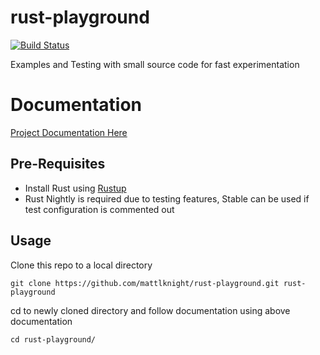 # rust-playground
[![Build Status](https://travis-ci.org/mattlknight/rust-playground.svg?branch=master)](https://travis-ci.org/mattlknight/rust-playground)


Examples and Testing with small source code for fast experimentation

# Documentation

[Project Documentation Here](https://mattlknight.github.io/rust-playground/)


## Pre-Requisites

* Install Rust using [Rustup](https://www.rustup.rs/)
* Rust Nightly is required due to testing features, Stable can be used if test
 configuration is commented out

## Usage

Clone this repo to a local directory

```text
git clone https://github.com/mattlknight/rust-playground.git rust-playground
```

cd to newly cloned directory and follow documentation using above documentation

```text
cd rust-playground/
```
